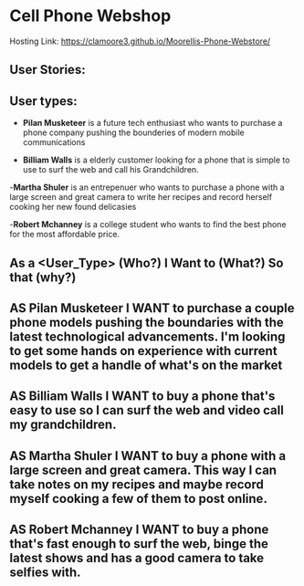 # Cell Phone Webshop
Hosting Link:  https://clamoore3.github.io/Moorellis-Phone-Webstore/

## User Stories: 

User types: 
------------
- **Pilan Musketeer** is a future tech enthusiast who wants to purchase a phone company pushing the bounderies of modern mobile communications

- **Billiam Walls** is a elderly customer looking for a phone that is simple to use to surf the web and call his Grandchildren. 

-**Martha Shuler** is an entrepenuer who wants to purchase a phone with a large screen and great camera to write her recipes and record herself cooking her new found delicasies 

-**Robert Mchanney** is a college student who wants to find the best phone for the most affordable price.


As a <User_Type>  (Who?)
I Want to <Action>  (What?)
So that <Goal>  (why?)
---------

AS Pilan Musketeer
I WANT to purchase a couple phone models pushing the boundaries with the latest technological advancements. I'm looking to get some hands on experience with current models to get a handle of what's on the market
-------------
AS Billiam Walls
I WANT to buy a phone that's easy to use so I can surf the web and video call my grandchildren. 
--------------
AS Martha Shuler
I WANT to buy a phone with a large screen and great camera. This way I can take notes on my recipes and maybe record myself cooking a few of them to post online.
---------------
AS Robert Mchanney
I WANT to buy a phone that's fast enough to surf the web, binge the latest shows and has a good camera to take selfies with. 
---------------